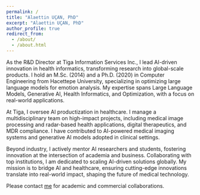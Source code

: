 ```yaml
---
permalink: /
title: "Alaettin UÇAN, PhD"
excerpt: "Alaettin UÇAN, PhD"
author_profile: true
redirect_from: 
  - /about/
  - /about.html
---
```

As the R&D Director at Tiga Information Services Inc., I lead AI-driven innovation in health informatics, transforming research into global-scale products. I hold an M.Sc. (2014) and a Ph.D. (2020) in Computer Engineering from Hacettepe University, specializing in optimizing large language models for emotion analysis. My expertise spans Large Language Models, Generative AI, Health Informatics, and Optimization, with a focus on real-world applications.  

At Tiga, I oversee AI productization in healthcare. I manage a multidisciplinary team on high-impact projects, including medical image processing and radar-based health applications, digital therapeutics, and MDR compliance. I have contributed to AI-powered medical imaging systems and generative AI models adopted in clinical settings.  

Beyond industry, I actively mentor AI researchers and students, fostering innovation at the intersection of academia and business. Collaborating with top institutions, I am dedicated to scaling AI-driven solutions globally. My mission is to bridge AI and healthcare, ensuring cutting-edge innovations translate into real-world impact, shaping the future of medical technology.

Please contact [me](mailto:ucanalaettin@gmail.com) for academic and commercial collaborations.
